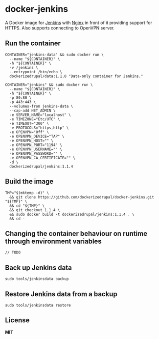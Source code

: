# docker-jenkins

A Docker image for [Jenkins](http://jenkins-ci.org/) with [Nginx](http://nginx.org/) in front of it providing support for HTTPS. Also supports connecting to OpenVPN server.

## Run the container

    CONTAINER="jenkins-data" && sudo docker run \
      --name "${CONTAINER}" \
      -h "${CONTAINER}" \
      -v /jenkins \
      --entrypoint /bin/echo \
      dockerizedrupal/data:1.1.0 "Data-only container for Jenkins."

    CONTAINER="jenkins" && sudo docker run \
      --name "${CONTAINER}" \
      -h "${CONTAINER}" \
      -p 80:80 \
      -p 443:443 \
      --volumes-from jenkins-data \
      --cap-add NET_ADMIN \
      -e SERVER_NAME="localhost" \
      -e TIMEZONE="Etc/UTC" \
      -e TIMEOUT="300" \
      -e PROTOCOLS="https,http" \
      -e OPENVPN="Off" \
      -e OPENVPN_DEVICE="TAP" \
      -e OPENVPN_HOST="" \
      -e OPENVPN_PORT="1194" \
      -e OPENVPN_USERNAME="" \
      -e OPENVPN_PASSWORD="" \
      -e OPENVPN_CA_CERTIFICATE="" \
      -d \
      dockerizedrupal/jenkins:1.1.4

## Build the image

    TMP="$(mktemp -d)" \
      && git clone https://github.com/dockerizedrupal/docker-jenkins.git "${TMP}" \
      && cd "${TMP}" \
      && git checkout 1.1.4 \
      && sudo docker build -t dockerizedrupal/jenkins:1.1.4 . \
      && cd -

## Changing the container behaviour on runtime through environment variables

    // TODO

## Back up Jenkins data

    sudo tools/jenkinsdata backup

## Restore Jenkins data from a backup

    sudo tools/jenkinsdata restore

## License

**MIT**
